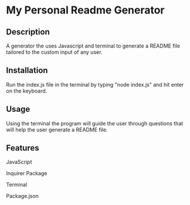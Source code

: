 # My Personal Readme Generator

## Description

A generator the uses Javascript and terminal to generate a README file tailored to the custom input of any user.

## Installation

Run the index.js file in the terminal by typing "node index.js" and hit enter on the keyboard.

## Usage

Using the terminal the program will guide the user through questions that will help the user generate a README file.

## Features

JavaScript

Inquirer Package

Terminal

Package.json